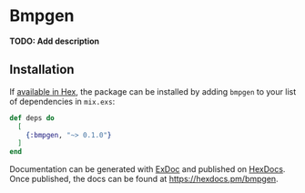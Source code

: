 # Bmpgen

**TODO: Add description**

## Installation

If [available in Hex](https://hex.pm/docs/publish), the package can be installed
by adding `bmpgen` to your list of dependencies in `mix.exs`:

```elixir
def deps do
  [
    {:bmpgen, "~> 0.1.0"}
  ]
end
```

Documentation can be generated with [ExDoc](https://github.com/elixir-lang/ex_doc)
and published on [HexDocs](https://hexdocs.pm). Once published, the docs can
be found at <https://hexdocs.pm/bmpgen>.

